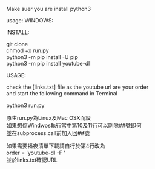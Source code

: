 Make suer you are install python3

usage:
WINDOWS:

INSTALL:

git clone <br>
chmod +x run.py<br>
python3 -m pip install -U pip<br>
python3 -m pip install youtube-dl<br>

USAGE:

check the [links.txt] file as the youtube url are your order<br>
and start the following command in Terminal<br>

python3 run.py

原生run.py為Linux及Mac OSX而設<br>
如果想係Windwos執行當中第10及11行可以剛除##號即何<br>
並在subprocess.call前加入回##號<br>

如果需要播夜清單下載請自行於第4行改為<br>
order = 'youtube-dl -F '<br>
並於links.txt確認URL
